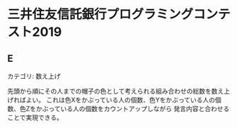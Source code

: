 # 三井住友信託銀行プログラミングコンテスト2019

## E
カテゴリ: 数え上げ

先頭から順にその人までの帽子の色として考えられる組み合わせの総数を数え上げればよい。
これは色Xをかぶっている人の個数、色Yをかぶっている人の個数、色Zをかぶっている人の個数をカウントアップしながら
発言内容と合わせることで実現できる。
